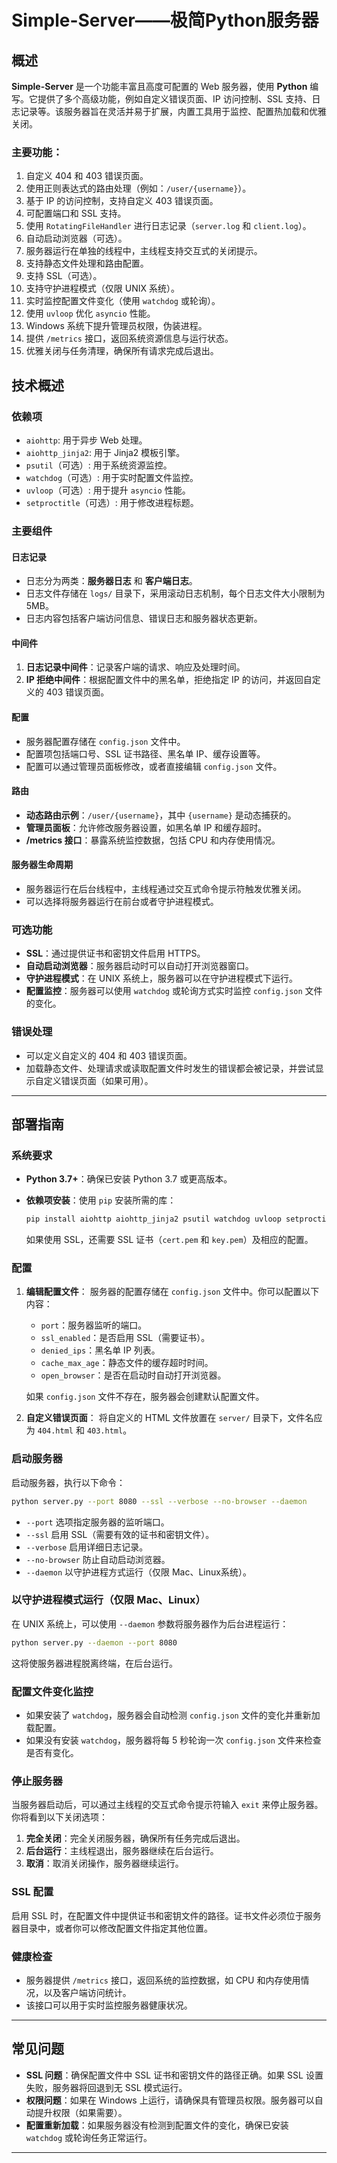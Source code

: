 # Simple-Server——极简Python服务器

## 概述

**Simple-Server** 是一个功能丰富且高度可配置的 Web 服务器，使用 **Python** 编写。它提供了多个高级功能，例如自定义错误页面、IP 访问控制、SSL 支持、日志记录等。该服务器旨在灵活并易于扩展，内置工具用于监控、配置热加载和优雅关闭。

### 主要功能：
1. 自定义 404 和 403 错误页面。
2. 使用正则表达式的路由处理（例如：`/user/{username}`）。
3. 基于 IP 的访问控制，支持自定义 403 错误页面。
4. 可配置端口和 SSL 支持。
5. 使用 `RotatingFileHandler` 进行日志记录（`server.log` 和 `client.log`）。
6. 自动启动浏览器（可选）。
7. 服务器运行在单独的线程中，主线程支持交互式的关闭提示。
8. 支持静态文件处理和路由配置。
9. 支持 SSL（可选）。
10. 支持守护进程模式（仅限 UNIX 系统）。
11. 实时监控配置文件变化（使用 `watchdog` 或轮询）。
12. 使用 `uvloop` 优化 `asyncio` 性能。
13. Windows 系统下提升管理员权限，伪装进程。
14. 提供 `/metrics` 接口，返回系统资源信息与运行状态。
15. 优雅关闭与任务清理，确保所有请求完成后退出。

## 技术概述

### 依赖项
- `aiohttp`: 用于异步 Web 处理。
- `aiohttp_jinja2`: 用于 Jinja2 模板引擎。
- `psutil`（可选）: 用于系统资源监控。
- `watchdog`（可选）: 用于实时配置文件监控。
- `uvloop`（可选）: 用于提升 `asyncio` 性能。
- `setproctitle`（可选）: 用于修改进程标题。

### 主要组件

#### 日志记录
- 日志分为两类：**服务器日志** 和 **客户端日志**。
- 日志文件存储在 `logs/` 目录下，采用滚动日志机制，每个日志文件大小限制为 5MB。
- 日志内容包括客户端访问信息、错误日志和服务器状态更新。

#### 中间件
1. **日志记录中间件**：记录客户端的请求、响应及处理时间。
2. **IP 拒绝中间件**：根据配置文件中的黑名单，拒绝指定 IP 的访问，并返回自定义的 403 错误页面。

#### 配置
- 服务器配置存储在 `config.json` 文件中。
- 配置项包括端口号、SSL 证书路径、黑名单 IP、缓存设置等。
- 配置可以通过管理员面板修改，或者直接编辑 `config.json` 文件。

#### 路由
- **动态路由示例**：`/user/{username}`，其中 `{username}` 是动态捕获的。
- **管理员面板**：允许修改服务器设置，如黑名单 IP 和缓存超时。
- **/metrics 接口**：暴露系统监控数据，包括 CPU 和内存使用情况。

#### 服务器生命周期
- 服务器运行在后台线程中，主线程通过交互式命令提示符触发优雅关闭。
- 可以选择将服务器运行在前台或者守护进程模式。

### 可选功能
- **SSL**：通过提供证书和密钥文件启用 HTTPS。
- **自动启动浏览器**：服务器启动时可以自动打开浏览器窗口。
- **守护进程模式**：在 UNIX 系统上，服务器可以在守护进程模式下运行。
- **配置监控**：服务器可以使用 `watchdog` 或轮询方式实时监控 `config.json` 文件的变化。

### 错误处理
- 可以定义自定义的 404 和 403 错误页面。
- 加载静态文件、处理请求或读取配置文件时发生的错误都会被记录，并尝试显示自定义错误页面（如果可用）。

---

## 部署指南

### 系统要求
- **Python 3.7+**：确保已安装 Python 3.7 或更高版本。
- **依赖项安装**：使用 `pip` 安装所需的库：

    ```bash
    pip install aiohttp aiohttp_jinja2 psutil watchdog uvloop setproctitle
    ```

    如果使用 SSL，还需要 SSL 证书（`cert.pem` 和 `key.pem`）及相应的配置。

### 配置
1. **编辑配置文件**：
    服务器的配置存储在 `config.json` 文件中。你可以配置以下内容：
    - `port`：服务器监听的端口。
    - `ssl_enabled`：是否启用 SSL（需要证书）。
    - `denied_ips`：黑名单 IP 列表。
    - `cache_max_age`：静态文件的缓存超时时间。
    - `open_browser`：是否在启动时自动打开浏览器。

    如果 `config.json` 文件不存在，服务器会创建默认配置文件。

2. **自定义错误页面**：
    将自定义的 HTML 文件放置在 `server/` 目录下，文件名应为 `404.html` 和 `403.html`。

### 启动服务器
启动服务器，执行以下命令：

```bash
python server.py --port 8080 --ssl --verbose --no-browser --daemon
```

- `--port` 选项指定服务器的监听端口。
- `--ssl` 启用 SSL（需要有效的证书和密钥文件）。
- `--verbose` 启用详细日志记录。
- `--no-browser` 防止自动启动浏览器。
- `--daemon` 以守护进程方式运行（仅限 Mac、Linux系统）。

### 以守护进程模式运行（仅限 Mac、Linux）
在 UNIX 系统上，可以使用 `--daemon` 参数将服务器作为后台进程运行：

```bash
python server.py --daemon --port 8080
```

这将使服务器进程脱离终端，在后台运行。

### 配置文件变化监控
- 如果安装了 `watchdog`，服务器会自动检测 `config.json` 文件的变化并重新加载配置。
- 如果没有安装 `watchdog`，服务器将每 5 秒轮询一次 `config.json` 文件来检查是否有变化。

### 停止服务器
当服务器启动后，可以通过主线程的交互式命令提示符输入 `exit` 来停止服务器。你将看到以下关闭选项：

1. **完全关闭**：完全关闭服务器，确保所有任务完成后退出。
2. **后台运行**：主线程退出，服务器继续在后台运行。
3. **取消**：取消关闭操作，服务器继续运行。

### SSL 配置
启用 SSL 时，在配置文件中提供证书和密钥文件的路径。证书文件必须位于服务器目录中，或者你可以修改配置文件指定其他位置。

### 健康检查
- 服务器提供 `/metrics` 接口，返回系统的监控数据，如 CPU 和内存使用情况，以及客户端访问统计。
- 该接口可以用于实时监控服务器健康状况。

---

## 常见问题

- **SSL 问题**：确保配置文件中 SSL 证书和密钥文件的路径正确。如果 SSL 设置失败，服务器将回退到无 SSL 模式运行。
- **权限问题**：如果在 Windows 上运行，请确保具有管理员权限。服务器可以自动提升权限（如果需要）。
- **配置重新加载**：如果服务器没有检测到配置文件的变化，确保已安装 `watchdog` 或轮询任务正常运行。

---
